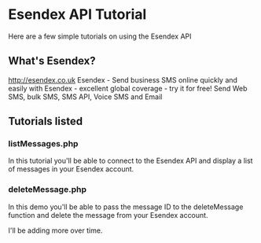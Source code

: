 Esendex API Tutorial
====================

Here are a few simple tutorials on using the Esendex API

What's Esendex?
---------------------

http://esendex.co.uk
Esendex - Send business SMS online quickly and easily with Esendex - excellent global coverage - try it for free! Send Web SMS, bulk SMS, SMS API, Voice SMS and Email

Tutorials listed
---------------------

### listMessages.php

In this tutorial you'll be able to connect to the Esendex API and display a list of messages in your Esendex account.

### deleteMessage.php

In this demo you'll be able to pass the message ID to the deleteMessage function and delete the message from your Esendex account.


I'll be adding more over time.

